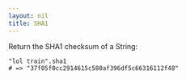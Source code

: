 ```yaml
---
layout: nil
title: SHA1
---
```


Return the SHA1 checksum of a String:

    "lol train".sha1
    # => "37f05f0cc2914615c580af396df5c66316112f48"

